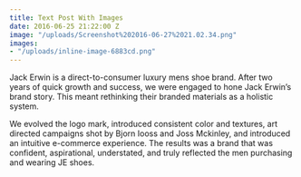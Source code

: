 ```yaml
---
title: Text Post With Images
date: 2016-06-25 21:22:00 Z
image: "/uploads/Screenshot%202016-06-27%2021.02.34.png"
images:
- "/uploads/inline-image-6883cd.png"
---
```


Jack Erwin is a direct-to-consumer luxury mens shoe brand. After two years of quick growth and success, we were engaged to hone Jack Erwin’s brand story. This meant rethinking their branded materials as a holistic system.

We evolved the logo mark, introduced consistent color and textures, art directed campaigns shot by Bjorn Iooss and Joss Mckinley, and introduced an intuitive e-commerce experience. The results was a brand that was confident, aspirational, understated, and truly reflected the men purchasing and wearing JE shoes.